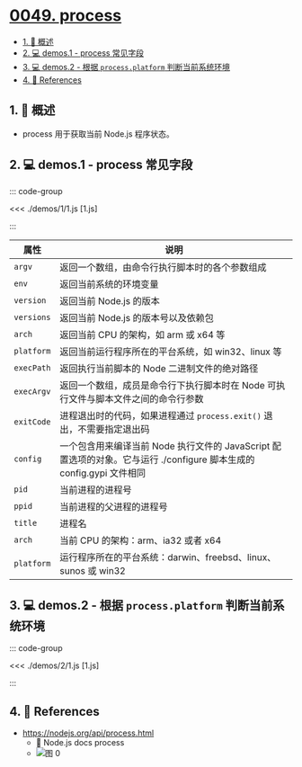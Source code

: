# [0049. process](https://github.com/tnotesjs/TNotes.nodejs/tree/main/notes/0049.%20process)

<!-- region:toc -->

- [1. 📝 概述](#1--概述)
- [2. 💻 demos.1 - process 常见字段](#2--demos1---process-常见字段)
- [3. 💻 demos.2 - 根据 `process.platform` 判断当前系统环境](#3--demos2---根据-processplatform-判断当前系统环境)
- [4. 🔗 References](#4--references)

<!-- endregion:toc -->

## 1. 📝 概述

- process 用于获取当前 Node.js 程序状态。

## 2. 💻 demos.1 - process 常见字段

::: code-group

<<< ./demos/1/1.js [1.js]

:::

| 属性 | 说明 |
| --- | --- |
| `argv` | 返回一个数组，由命令行执行脚本时的各个参数组成 |
| `env` | 返回当前系统的环境变量 |
| `version` | 返回当前 Node.js 的版本 |
| `versions` | 返回当前 Node.js 的版本号以及依赖包 |
| `arch` | 返回当前 CPU 的架构，如 arm 或 x64 等 |
| `platform` | 返回当前运行程序所在的平台系统，如 win32、linux 等 |
| `execPath` | 返回执行当前脚本的 Node 二进制文件的绝对路径 |
| `execArgv` | 返回一个数组，成员是命令行下执行脚本时在 Node 可执行文件与脚本文件之间的命令行参数 |
| `exitCode` | 进程退出时的代码，如果进程通过 `process.exit()` 退出，不需要指定退出码 |
| `config` | 一个包含用来编译当前 Node 执行文件的 JavaScript 配置选项的对象。它与运行 ./configure 脚本生成的 config.gypi 文件相同 |
| `pid` | 当前进程的进程号 |
| `ppid` | 当前进程的父进程的进程号 |
| `title` | 进程名 |
| `arch` | 当前 CPU 的架构：arm、ia32 或者 x64 |
| `platform` | 运行程序所在的平台系统：darwin、freebsd、linux、sunos 或 win32 |

## 3. 💻 demos.2 - 根据 `process.platform` 判断当前系统环境

::: code-group

<<< ./demos/2/1.js [1.js]

:::

## 4. 🔗 References

- https://nodejs.org/api/process.html
  - 🔗 Node.js docs process
  - ![图 0](https://cdn.jsdelivr.net/gh/tnotesjs/imgs@main/2025-04-06-15-08-14.png)
